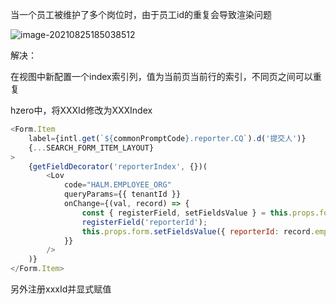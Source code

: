 当一个员工被维护了多个岗位时，由于员工id的重复会导致渲染问题

![image-20210825185038512](https://pic-1255740060.cos.ap-shanghai.myqcloud.com/MarkDown/img/20220424175248.png)

解决：

在视图中新配置一个index索引列，值为当前页当前行的索引，不同页之间可以重复

hzero中，将XXXId修改为XXXIndex

```js
<Form.Item
    label={intl.get(`${commonPromptCode}.reporter.CQ`).d('提交人')}
    {...SEARCH_FORM_ITEM_LAYOUT}
>
    {getFieldDecorator('reporterIndex', {})(
        <Lov
            code="HALM.EMPLOYEE_ORG"
            queryParams={{ tenantId }}
            onChange={(val, record) => {
                const { registerField, setFieldsValue } = this.props.form;
                registerField('reporterId');
                this.props.form.setFieldsValue({ reporterId: record.employeeId })
            }}
        />
    )}
</Form.Item>
```

另外注册xxxId并显式赋值